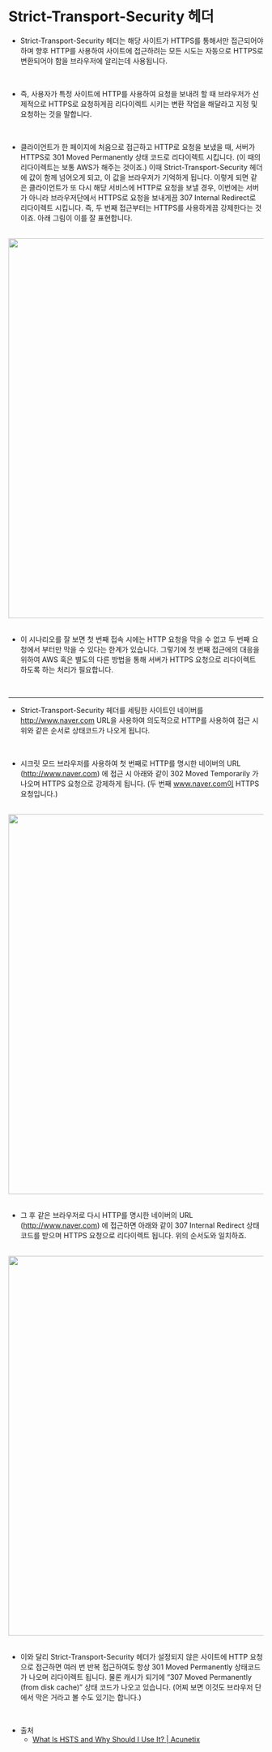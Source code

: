 # Strict-Transport-Security 헤더

- Strict-Transport-Security 헤더는 해당 사이트가 HTTPS를 통해서만 접근되어야 하며 향후 HTTP를 사용하여 사이트에 접근하려는 모든 시도는 자동으로 HTTPS로 변환되어야 함을 브라우저에 알리는데 사용됩니다.

<br />

- 즉, 사용자가 특정 사이트에 HTTP를 사용하여 요청을 보내려 할 때 브라우저가 선제적으로 HTTPS로 요청하게끔 리다이렉트 시키는 변환 작업을 해달라고 지정 및 요청하는 것을 말합니다.

<br />

- 클라이언트가 한 페이지에 처음으로 접근하고 HTTP로 요청을 보냈을 때, 서버가 HTTPS로 301 Moved Permanently 상태 코드로 리다이렉트 시킵니다. (이 때의 리다이렉트는 보통 AWS가 해주는 것이죠.) 이때 Strict-Transport-Security 헤더에 값이 함께 넘어오게 되고, 이 값을 브라우저가 기억하게 됩니다. 이렇게 되면 같은 클라이언트가 또 다시 해당 서비스에 HTTP로 요청을 보낼 경우, 이번에는 서버가 아니라 브라우저단에서 HTTPS로 요청을 보내게끔 307 Internal Redirect로 리다이렉트 시킵니다. 즉, 두 번째 접근부터는 HTTPS를 사용하게끔 강제한다는 것이죠. 아래 그림이 이를 잘 표현합니다.

<br />

<img src="" width=750 />

<br />
<br />

- 이 시나리오를 잘 보면 첫 번째 접속 시에는 HTTP 요청을 막을 수 없고 두 번째 요청에서 부터만 막을 수 있다는 한계가 있습니다. 그렇기에 첫 번째 접근에의 대응을 위하여 AWS 혹은 별도의 다른 방법을 통해 서버가 HTTPS 요청으로 리다이렉트 하도록 하는 처리가 필요합니다.

<br />

---

- Strict-Transport-Security 헤더를 세팅한 사이트인 네이버를 http://www.naver.com URL을 사용하여 의도적으로 HTTP를 사용하여 접근 시 위와 같은 순서로 상태코드가 나오게 됩니다.

<br />

- 시크릿 모드 브라우저를 사용하여 첫 번째로 HTTP를 명시한 네이버의 URL (http://www.naver.com) 에 접근 시 아래와 같이 302 Moved Temporarily 가 나오며 HTTPS 요청으로 강제하게 됩니다. (두 번째 www.naver.com이 HTTPS 요청입니다.)

<br />

<img src="" width=750 />

<br />
<br />

- 그 후 같은 브라우저로 다시 HTTP를 명시한 네이버의 URL (http://www.naver.com) 에 접근하면 아래와 같이 307 Internal Redirect 상태코드를 받으며 HTTPS 요청으로 리다이렉트 됩니다. 위의 순서도와 일치하죠.

<br />

<img src="" width=750 />

<br />
<br />

- 이와 달리 Strict-Transport-Security 헤더가 설정되지 않은 사이트에 HTTP 요청으로 접근하면 여러 번 반복 접근하여도 항상 301 Moved Permanently 상태코드가 나오며 리다이렉트 됩니다. 물론 캐시가 되기에 “307 Moved Permanently (from disk cache)” 상태 코드가 나오고 있습니다. (어찌 보면 이것도 브라우저 단에서 막은 거라고 볼 수도 있기는 합니다.)

<br />

- 출처
  - [What Is HSTS and Why Should I Use It? | Acunetix](https://www.acunetix.com/blog/articles/what-is-hsts-why-use-it/)
